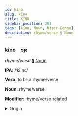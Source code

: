 ```yaml
---
id: kîno
slug: kîno
title: KÎNO
sidebar_position: 203
tags: [kîno, Noun, Niger-Congo]
description: rhyme/verse § Noun
---
```


### kîno&emsp;<span kind="abugida">ɔɟƨ</span>

*rhyme/verse* **§** [Noun](../../tags/Noun)

**IPA**: /ˈki.nɑ/

**Verb**: to be a rhyme/verse

**Noun**: rhyme/verse

**Modifier**: rhyme/verse-related

<details>
    <summary>Origin</summary>
    Swahili kina /ki.nɑ/<br/>
    <em>Niger-Congo Language Family</em>
</details>